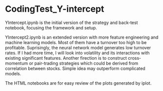 # CodingTest_Y-intercept

YIntercept.ipynb is the initial version of the strategy and back-test notebook, focusing the framework and setup.

YIntercept2.ipynb is an extended version with more feature engineering and machine learning models. Most of them have a turnover too high to be profitable. Suprisingly, the neural network model generates low turnover rates. If I had more time, I will look into volatility and its interactions with existing significant features. Another firection is to construct cross-momentum or pair-trading strategies which could be derived from correlation between stocks. Simple idea may outperform complicated models.

The HTML notebooks are for easy review of the plots generated by iplot.
